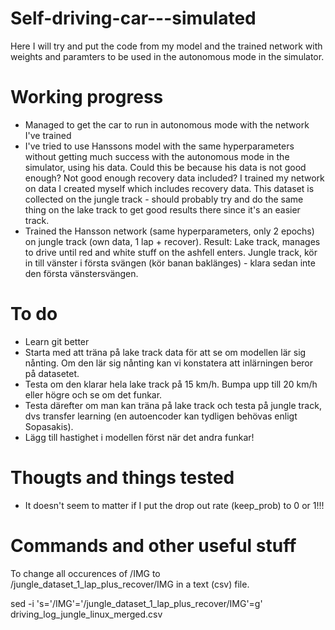 # Self-driving-car---simulated

Here I will try and put the code from my model and the trained network with weights and paramters to be used in 
the autonomous mode in the simulator.

# Working progress

- Managed to get the car to run in autonomous mode with the network I've trained
- I've tried to use Hanssons model with the same hyperparameters without getting much success with the autonomous mode in the simulator, using his data. Could this be because his data is not good enough? Not good enough recovery data included? I trained my network on data I created myself which includes recovery data. This dataset is collected on the jungle track - should probably try and do the same thing on the lake track to get good results there since it's an easier track.
-  Trained the Hansson network (same hyperparameters, only 2 epochs) on jungle track (own data, 1 lap + recover). Result:
Lake track, manages to drive until red and white stuff on the ashfell enters. Jungle track, kör in till vänster i första svängen (kör banan baklänges) - klara sedan inte den första vänstersvängen.

# To do

- Learn git better
- Starta med att träna på lake track data för att se om modellen lär sig nånting. Om den lär sig nånting kan vi konstatera att inlärningen beror på datasetet. 
- Testa om den klarar hela lake track på 15 km/h. Bumpa upp till 20 km/h eller högre och se om det funkar.
- Testa därefter om man kan träna på lake track och testa på jungle track, dvs transfer learning (en autoencoder kan tydligen behövas enligt Sopasakis).
- Lägg till hastighet i modellen först när det andra funkar!

# Thougts and things tested

- It doesn't seem to matter if I put the drop out rate (keep_prob) to 0 or 1!!!

# Commands and other useful stuff
To change all occurences of /IMG to /jungle_dataset_1_lap_plus_recover/IMG in a text (csv) file. 

sed -i 's='/IMG'='/jungle_dataset_1_lap_plus_recover/IMG'=g' driving_log_jungle_linux_merged.csv



